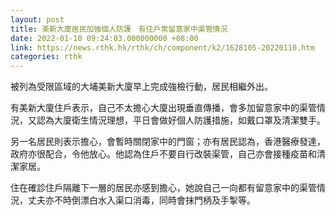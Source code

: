 ```yaml
---
layout: post
title: 美新大廈居民加強個人防護　有住戶常留意家中渠管情況
date: 2022-01-10 09:24:03.000000000 +08:00
link: https://news.rthk.hk/rthk/ch/component/k2/1628105-20220110.htm
categories: rthk
---
```


被列為受限區域的大埔美新大廈早上完成強檢行動，居民相繼外出。

有美新大廈住戶表示，自己不太擔心大廈出現垂直傳播，會多加留意家中的渠管情況，又認為大廈衛生情況理想，平日會做好個人防護措施，如戴口罩及清潔雙手。

另一名居民則表示擔心，會暫時關閉家中的門窗；亦有居民認為，香港醫療發達，政府亦很配合，令他放心。他認為住戶不要自行改裝渠管，自己亦會接種疫苗和清潔家居。

住在確診住戶隔離下一層的居民亦感到擔心，她說自己一向都有留意家中的渠管情況，丈夫亦不時倒漂白水入渠口消毒，同時會抹門柄及手掣等。
